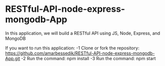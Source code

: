 # RESTful-API-node-express-mongodb-App

In this application, we will build a RESTful API using JS, Node, Express, and MongoDB

If you want to run this application:
-1 Clone or fork the repository: https://github.com/amarbessedik/RESTful-API-node-express-mongodb-App.git
-2 Run the command: npm install
-3 Run the command: npm start
